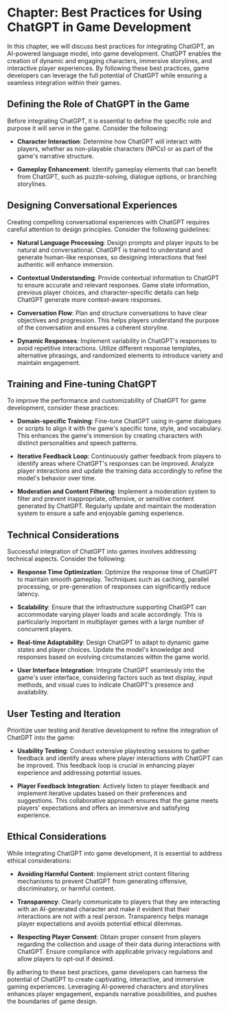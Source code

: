 Chapter: Best Practices for Using ChatGPT in Game Development
=============================================================

In this chapter, we will discuss best practices for integrating ChatGPT, an AI-powered language model, into game development. ChatGPT enables the creation of dynamic and engaging characters, immersive storylines, and interactive player experiences. By following these best practices, game developers can leverage the full potential of ChatGPT while ensuring a seamless integration within their games.

Defining the Role of ChatGPT in the Game
----------------------------------------

Before integrating ChatGPT, it is essential to define the specific role and purpose it will serve in the game. Consider the following:

* **Character Interaction**: Determine how ChatGPT will interact with players, whether as non-playable characters (NPCs) or as part of the game's narrative structure.

* **Gameplay Enhancement**: Identify gameplay elements that can benefit from ChatGPT, such as puzzle-solving, dialogue options, or branching storylines.

Designing Conversational Experiences
------------------------------------

Creating compelling conversational experiences with ChatGPT requires careful attention to design principles. Consider the following guidelines:

* **Natural Language Processing**: Design prompts and player inputs to be natural and conversational. ChatGPT is trained to understand and generate human-like responses, so designing interactions that feel authentic will enhance immersion.

* **Contextual Understanding**: Provide contextual information to ChatGPT to ensure accurate and relevant responses. Game state information, previous player choices, and character-specific details can help ChatGPT generate more context-aware responses.

* **Conversation Flow**: Plan and structure conversations to have clear objectives and progression. This helps players understand the purpose of the conversation and ensures a coherent storyline.

* **Dynamic Responses**: Implement variability in ChatGPT's responses to avoid repetitive interactions. Utilize different response templates, alternative phrasings, and randomized elements to introduce variety and maintain engagement.

Training and Fine-tuning ChatGPT
--------------------------------

To improve the performance and customizability of ChatGPT for game development, consider these practices:

* **Domain-specific Training**: Fine-tune ChatGPT using in-game dialogues or scripts to align it with the game's specific tone, style, and vocabulary. This enhances the game's immersion by creating characters with distinct personalities and speech patterns.

* **Iterative Feedback Loop**: Continuously gather feedback from players to identify areas where ChatGPT's responses can be improved. Analyze player interactions and update the training data accordingly to refine the model's behavior over time.

* **Moderation and Content Filtering**: Implement a moderation system to filter and prevent inappropriate, offensive, or sensitive content generated by ChatGPT. Regularly update and maintain the moderation system to ensure a safe and enjoyable gaming experience.

Technical Considerations
------------------------

Successful integration of ChatGPT into games involves addressing technical aspects. Consider the following:

* **Response Time Optimization**: Optimize the response time of ChatGPT to maintain smooth gameplay. Techniques such as caching, parallel processing, or pre-generation of responses can significantly reduce latency.

* **Scalability**: Ensure that the infrastructure supporting ChatGPT can accommodate varying player loads and scale accordingly. This is particularly important in multiplayer games with a large number of concurrent players.

* **Real-time Adaptability**: Design ChatGPT to adapt to dynamic game states and player choices. Update the model's knowledge and responses based on evolving circumstances within the game world.

* **User Interface Integration**: Integrate ChatGPT seamlessly into the game's user interface, considering factors such as text display, input methods, and visual cues to indicate ChatGPT's presence and availability.

User Testing and Iteration
--------------------------

Prioritize user testing and iterative development to refine the integration of ChatGPT into the game:

* **Usability Testing**: Conduct extensive playtesting sessions to gather feedback and identify areas where player interactions with ChatGPT can be improved. This feedback loop is crucial in enhancing player experience and addressing potential issues.

* **Player Feedback Integration**: Actively listen to player feedback and implement iterative updates based on their preferences and suggestions. This collaborative approach ensures that the game meets players' expectations and offers an immersive and satisfying experience.

Ethical Considerations
----------------------

While integrating ChatGPT into game development, it is essential to address ethical considerations:

* **Avoiding Harmful Content**: Implement strict content filtering mechanisms to prevent ChatGPT from generating offensive, discriminatory, or harmful content.

* **Transparency**: Clearly communicate to players that they are interacting with an AI-generated character and make it evident that their interactions are not with a real person. Transparency helps manage player expectations and avoids potential ethical dilemmas.

* **Respecting Player Consent**: Obtain proper consent from players regarding the collection and usage of their data during interactions with ChatGPT. Ensure compliance with applicable privacy regulations and allow players to opt-out if desired.

By adhering to these best practices, game developers can harness the potential of ChatGPT to create captivating, interactive, and immersive gaming experiences. Leveraging AI-powered characters and storylines enhances player engagement, expands narrative possibilities, and pushes the boundaries of game design.
